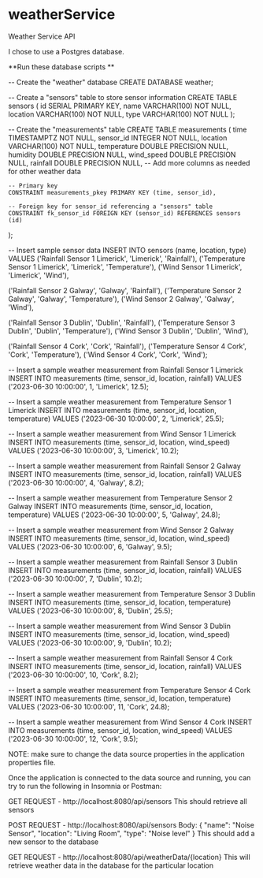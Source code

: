 # weatherService
Weather Service API

I chose to use a Postgres database.

**Run these database scripts **

-- Create the "weather" database
CREATE DATABASE weather;

-- Create a "sensors" table to store sensor information
CREATE TABLE sensors (
    id       SERIAL PRIMARY KEY,
    name     VARCHAR(100) NOT NULL,
    location VARCHAR(100) NOT NULL,
    type     VARCHAR(100) NOT NULL
);

-- Create the "measurements" table
CREATE TABLE measurements (
    time         TIMESTAMPTZ       NOT NULL,
    sensor_id    INTEGER           NOT NULL,
    location     VARCHAR(100)      NOT NULL,
    temperature  DOUBLE PRECISION  NULL,
    humidity     DOUBLE PRECISION  NULL,
    wind_speed   DOUBLE PRECISION  NULL,
    rainfall     DOUBLE PRECISION  NULL,
    -- Add more columns as needed for other weather data

    -- Primary key
    CONSTRAINT measurements_pkey PRIMARY KEY (time, sensor_id),

    -- Foreign key for sensor_id referencing a "sensors" table
    CONSTRAINT fk_sensor_id FOREIGN KEY (sensor_id) REFERENCES sensors (id)
);

-- Insert sample sensor data
INSERT INTO sensors (name, location, type)
VALUES 
  ('Rainfall Sensor 1 Limerick', 'Limerick', 'Rainfall'),
  ('Temperature Sensor 1 Limerick', 'Limerick', 'Temperature'),
  ('Wind Sensor 1 Limerick', 'Limerick', 'Wind'),

  ('Rainfall Sensor 2 Galway', 'Galway', 'Rainfall'),
  ('Temperature Sensor 2 Galway', 'Galway', 'Temperature'),
  ('Wind Sensor 2 Galway', 'Galway', 'Wind'),

  ('Rainfall Sensor 3 Dublin', 'Dublin', 'Rainfall'),
  ('Temperature Sensor 3 Dublin', 'Dublin', 'Temperature'),
  ('Wind Sensor 3 Dublin', 'Dublin', 'Wind'),

  ('Rainfall Sensor 4 Cork', 'Cork', 'Rainfall'),
  ('Temperature Sensor 4 Cork', 'Cork', 'Temperature'),
  ('Wind Sensor 4 Cork', 'Cork', 'Wind');

-- Insert a sample weather measurement from Rainfall Sensor 1 Limerick
INSERT INTO measurements (time, sensor_id, location, rainfall)
VALUES ('2023-06-30 10:00:00', 1, 'Limerick', 12.5);

-- Insert a sample weather measurement from Temperature Sensor 1 Limerick
INSERT INTO measurements (time, sensor_id, location, temperature)
VALUES ('2023-06-30 10:00:00', 2, 'Limerick', 25.5);

-- Insert a sample weather measurement from Wind Sensor 1 Limerick
INSERT INTO measurements (time, sensor_id, location, wind_speed)
VALUES ('2023-06-30 10:00:00', 3, 'Limerick', 10.2);

-- Insert a sample weather measurement from Rainfall Sensor 2 Galway
INSERT INTO measurements (time, sensor_id, location, rainfall)
VALUES ('2023-06-30 10:00:00', 4, 'Galway', 8.2);

-- Insert a sample weather measurement from Temperature Sensor 2 Galway
INSERT INTO measurements (time, sensor_id, location, temperature)
VALUES ('2023-06-30 10:00:00', 5, 'Galway', 24.8);

-- Insert a sample weather measurement from Wind Sensor 2 Galway
INSERT INTO measurements (time, sensor_id, location, wind_speed)
VALUES ('2023-06-30 10:00:00', 6, 'Galway', 9.5);

-- Insert a sample weather measurement from Rainfall Sensor 3 Dublin
INSERT INTO measurements (time, sensor_id, location, rainfall)
VALUES ('2023-06-30 10:00:00', 7, 'Dublin', 10.2);

-- Insert a sample weather measurement from Temperature Sensor 3 Dublin
INSERT INTO measurements (time, sensor_id, location, temperature)
VALUES ('2023-06-30 10:00:00', 8, 'Dublin', 25.5);

-- Insert a sample weather measurement from Wind Sensor 3 Dublin
INSERT INTO measurements (time, sensor_id, location, wind_speed)
VALUES ('2023-06-30 10:00:00', 9, 'Dublin', 10.2);

-- Insert a sample weather measurement from Rainfall Sensor 4 Cork
INSERT INTO measurements (time, sensor_id, location, rainfall)
VALUES ('2023-06-30 10:00:00', 10, 'Cork', 8.2);

-- Insert a sample weather measurement from Temperature Sensor 4 Cork
INSERT INTO measurements (time, sensor_id, location, temperature)
VALUES ('2023-06-30 10:00:00', 11, 'Cork', 24.8);

-- Insert a sample weather measurement from Wind Sensor 4 Cork
INSERT INTO measurements (time, sensor_id, location, wind_speed)
VALUES ('2023-06-30 10:00:00', 12, 'Cork', 9.5);


NOTE: make sure to change the data source properties in the application properties file. 

Once the application is connected to the data source and running, you can try to run the following in Insomnia or Postman:


GET REQUEST - http://localhost:8080/api/sensors
This should retrieve all sensors

POST REQUEST - http://localhost:8080/api/sensors
Body: {
  "name": "Noise Sensor",
  "location": "Living Room",
  "type": "Noise level"
}
This should add a new sensor to the database

GET REQUEST - http://localhost:8080/api/weatherData/{location}
This will retrieve weather data in the database for the particular location

